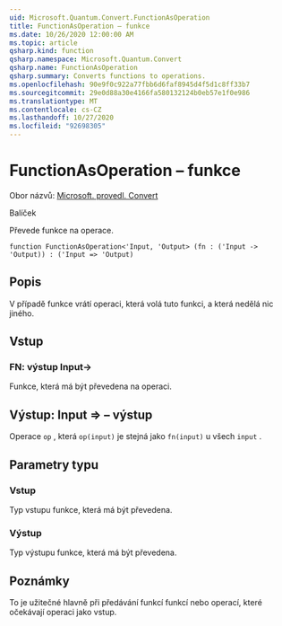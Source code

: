 ```yaml
---
uid: Microsoft.Quantum.Convert.FunctionAsOperation
title: FunctionAsOperation – funkce
ms.date: 10/26/2020 12:00:00 AM
ms.topic: article
qsharp.kind: function
qsharp.namespace: Microsoft.Quantum.Convert
qsharp.name: FunctionAsOperation
qsharp.summary: Converts functions to operations.
ms.openlocfilehash: 90e9f0c922a77fbb6d6faf8945d4f5d1c8ff33b7
ms.sourcegitcommit: 29e0d88a30e4166fa580132124b0eb57e1f0e986
ms.translationtype: MT
ms.contentlocale: cs-CZ
ms.lasthandoff: 10/27/2020
ms.locfileid: "92698305"
---
```

# <a name="functionasoperation-function"></a>FunctionAsOperation – funkce

Obor názvů: [Microsoft. provedl. Convert](xref:Microsoft.Quantum.Convert)

Balíček [](https://nuget.org/packages/)


Převede funkce na operace.

```qsharp
function FunctionAsOperation<'Input, 'Output> (fn : ('Input -> 'Output)) : ('Input => 'Output)
```


## <a name="description"></a>Popis

V případě funkce vrátí operaci, která volá tuto funkci, a která nedělá nic jiného.

## <a name="input"></a>Vstup

### <a name="fn--input---output"></a>FN: výstup Input->

Funkce, která má být převedena na operaci.



## <a name="output--input--output"></a>Výstup: Input => – výstup 

Operace `op` , která `op(input)` je stejná jako `fn(input)` u všech `input` .

## <a name="type-parameters"></a>Parametry typu

### <a name="input"></a>Vstup

Typ vstupu funkce, která má být převedena.
### <a name="output"></a>Výstup

Typ výstupu funkce, která má být převedena.

## <a name="remarks"></a>Poznámky

To je užitečné hlavně při předávání funkcí funkcí nebo operací, které očekávají operaci jako vstup.